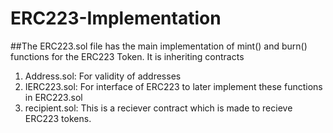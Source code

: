 # ERC223-Implementation

##The ERC223.sol file has the main implementation of mint() and burn() functions for the ERC223 Token.
It is inheriting contracts 
1. Address.sol: For validity of addresses
2. IERC223.sol: For interface of ERC223 to later implement these functions in ERC223.sol
3. recipient.sol: This is a reciever contract which is made to recieve ERC223 tokens.

